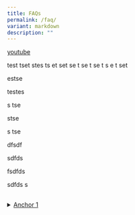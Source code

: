 ```yaml
---
title: FAQs
permalink: /faq/
variant: markdown
description: ""
---
```

<p><a href="youtube.com" rel="noopener noreferrer nofollow" target="_blank">youtube</a>
</p>
<p>test tset stes ts et set se t se t se t s e t set</p>
<p>estse</p>
<p>testes</p>
<p>s tse</p>
<p>stse</p>
<p>s tse</p>
<p>dfsdf</p>
<p>sdfds</p>
<p>fsdfds</p>
<p>sdfds s</p>
<h2></h2>

<div data-type="detailGroup" class="isomer-accordion-group isomer-accordion isomer-accordion-white">
<details class="isomer-details">
<summary><a href="#anchor1">Anchor 1</a></summary>
<div data-type="detailsContent" class="isomer-details-content">
<p>testing here</p>
</div>
</details>
</div>
<p></p>